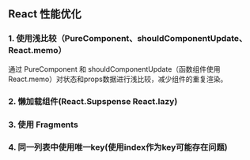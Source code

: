 ## React 性能优化

### 1. 使用浅比较（PureComponent、shouldComponentUpdate、React.memo）

通过 PureComponent 和 shouldComponentUpdate（函数组件使用React.memo）对状态和props数据进行浅比较，减少组件的重复渲染。

### 2. 懒加载组件(React.Supspense React.lazy)

### 3. 使用 Fragments

### 4. 同一列表中使用唯一key(使用index作为key可能存在问题)



